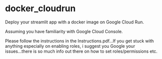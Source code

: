 # docker_cloudrun
Deploy your streamlit app with a docker image on Google Cloud Run.

Assuming you have familiarity with Google Cloud Console.

Please follow the instructions in the Instructions.pdf...If you get stuck with anything especially on enabling roles, i suggest you Google your issues...there is so much info out there on how to set roles/permissions etc.

